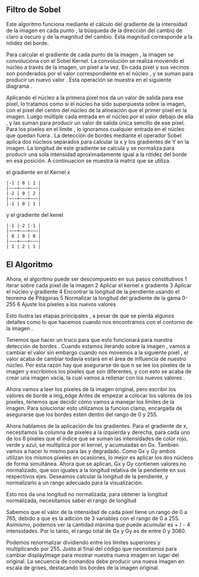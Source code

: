 Filtro de Sobel
---------------

Este algoritmo funciona mediante el cálculo del gradiente de la intensidad de la imagen en cada punto , 
la búsqueda de la dirección del cambio de claro a oscuro y de la magnitud del cambio. 
Esta magnitud corresponde a la nitidez del borde.

Para calcular el gradiente de cada punto de la imagen , la imagen se convoluciona con el Sobel Kernel. 
La convolución se realiza moviendo el núcleo a través de la imagen, un píxel a la vez. En cada píxel y
sus vecinos son ponderados por el valor correspondiente en el núcleo , y se
suman para producir un nuevo valor . Esta operación se muestra en el siguiente diagrama .

Aplicando el núcleo a la primera pixel nos da un valor de salida para ese píxel, 
lo tratamos como si el núcleo ha sido superpuesta sobre la imagen, con el píxel del centro del 
núcleo de la alineación que el primer pixel en la imagen. 
Luego múltiple cada entrada en el núcleo por el valor debajo de ella ,
y las suman para producir un valor de salida única sencillo de ese píxel.
Para los píxeles en el límite , lo ignoramos cualquier entrada en el núcleo que quedan fuera .
La detección de bordes mediante el operador Sobel aplica dos núcleos separados para 
calcular la x y los gradientes de Y en la imagen. La longitud de este gradiente se calcula 
y se normaliza para producir una sola intensidad aproximadamente igual a la nitidez del borde en esa posición.
A continuacion se muestra la matriz que se utiliza.

el gradiente en el Kernel x
~~~~~~~~~~~~~
|-1 | 0 | 1 |
|~~~+~~~+~~~|
|-2 | 0 | 2 |
|~~~+~~~+~~~|
|-1 | 0 | 1 |
~~~~~~~~~~~~~

y el gradiente del kenel
~~~~~~~~~~~~~
|-1 |-2 |-1 |
|~~~+~~~+~~~|
| 0 | 0 | 0 |
|~~~+~~~+~~~|
| 1 | 2 | 1 |
~~~~~~~~~~~~~


El Algoritmo
---------------
Ahora, el algoritmo puede ser descompuesto en sus pasos constitutivos
1 iterar sobre cada píxel de la imagen
2 Aplicar el kernel x gradiente
3 Aplicar el núcleo y gradiente
4 Encontrar la longitud de la pendiente usando el teorema de Pitágoras
5 Normalizar la longitud del gradiente de la gama 0-255
6 Ajuste los píxeles a los nuevos valores

Esto ilustra las etapas principales , a pesar de que se pierda algunos detalles como lo que hacemos cuando nos 
encontramos con el contorno de la imagen .

Tenemos que hacer un truco para que esto funcionará para nuestra detección de bordes .
Cuando estamos iterando sobre la imagen , vamos a cambiar el valor sin embargo cuando nos movemos
a la siguiente píxel , el valor acaba de cambiar todavía estará en el área de influencia de nuestro núcleo.
Por esta razón hay que asegurarse de que n se lee los píxeles de la imagen y escribimos los píxeles 
que son diferentes, y con esto se acaba de crear una imagen vacía, la cual vamos a rellenar con los nuevos valores .

Ahora vamos a leer los píxeles de la imagen original, pero escribir los valores de borde a img_edge
Antes de empezar a colocar los valores de los píxeles, tenemos que decidir cómo vamos a manejar los límites de la imagen. 
Para solucionar esto utilizamos la funcion clamp, encargada de asegurarse que los bordes esten dentro del rango de 0 y 255.

Ahora hablamos de la aplicación de los gradientes. 
Para el gradiente de x, necesitamos la columna de píxeles a la izquierda y derecha, para cada uno de los 6 píxeles 
que el índice que se suman las intensidades de color rojo, verde y azul, se multiplica por el kernel, y 
acumuladas en Gx. También vamos a hacer lo mismo para las y degradado. Como Gx y Gy ambos utilizan los 
mismos píxeles en ocasiones, lo mejor es aplicar los dos núcleos de forma simultánea.
Ahora que se aplican, Gx y Gy contienen valores no normalizado, que son iguales a la longitud 
relativa de la pendiente en sus respectivos ejes. Deseamos calcular la longitud de la pendiente, y normalizarlo
a un rango adecuado para la visualización.

Esto nos da una longitud no normalizada, para obtener la longitud normalizada, necesitamos saber el rango de longitud

Sabemos que el valor de la intensidad de cada píxel tiene un rango de 0 a 765, debido a que es 
la adición de 3 variables con el rango de 0 a 255. Asimismo, podemos ver la 
cantidad máxima que puede acumular es + / - 4 intensidades. Por lo tanto, el rango total de Gx y Gy es de entre 0 y 3060. 

Podemos renormalizar dividiendo entre los límites superiores y multiplicando por 255.
Justo al final del código que necesitamos para cambiar displayImage para mostrar nuestra nueva imagen 
en lugar del original. 
La secuencia de comandos debe producir una nueva imagen en escala de grises, destacando los bordes de la imagen original.
 


